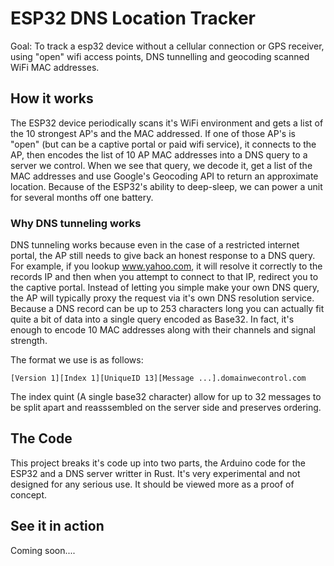 # ESP32 DNS Location Tracker

Goal: To track a esp32 device without a cellular connection or GPS receiver, using "open" wifi access points, DNS tunnelling and geocoding scanned WiFi MAC addresses.

## How it works

The ESP32 device periodically scans it's WiFi environment and gets a list of the 10 strongest AP's and the MAC addressed. If one of those AP's is "open" (but can be a captive portal or paid wifi service), it connects to the AP, then encodes the list of 10 AP MAC addresses into a DNS query to a server we control. When we see that query, we decode it, get a list of the MAC addresses and use Google's Geocoding API to return an approximate location. Because of the ESP32's ability to deep-sleep, we can power a unit for several months off one battery.

### Why DNS tunneling works

DNS tunneling works because even in the case of a restricted internet portal, the AP still needs to give back an honest response to a DNS query. For example, if you lookup www.yahoo.com, it will resolve it correctly to the records IP and then when you attempt to connect to that IP, redirect you to the captive portal. Instead of letting you simple make your own DNS query, the AP will typically proxy the request via it's own DNS resolution service. Because a DNS record can be up to 253 characters long you can actually fit quite a bit of data into a single query encoded as Base32. In fact, it's enough to encode 10 MAC addresses along with their channels and signal strength.

The format we use is as follows:

`[Version 1][Index 1][UniqueID 13][Message ...].domainwecontrol.com`

The index quint (A single base32 character) allow for up to 32 messages to be split apart and reasssembled on the server side and preserves ordering.

## The Code

This project breaks it's code up into two parts, the Arduino code for the ESP32 and a DNS server writter in Rust. It's very experimental and not designed for any serious use. It should be viewed more as a proof of concept.

## See it in action

Coming soon....

